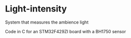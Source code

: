 # Light-intensity
System that measures the ambience light

Code in C for an STM32F429ZI board with a BH1750 sensor
